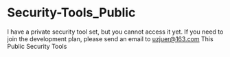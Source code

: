 # Security-Tools_Public
I have a private security tool set, but you cannot access it yet. If you need to join the development plan, please send an email to uzjuer@163.com
This Public Security Tools
